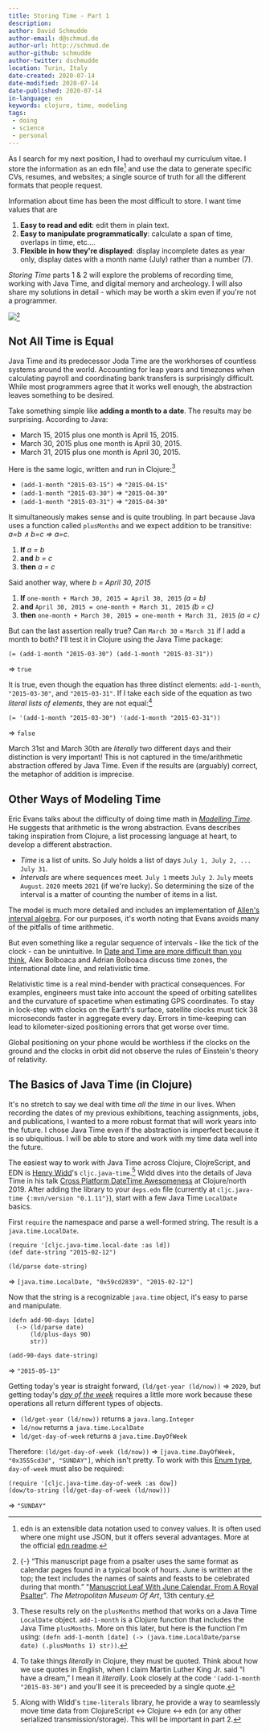 ```yaml
---
title: Storing Time - Part 1
description:
author: David Schmudde
author-email: d@schmud.de
author-url: http://schmud.de
author-github: schmudde
author-twitter: dschmudde
location: Turin, Italy
date-created: 2020-07-14
date-modified: 2020-07-14
date-published: 2020-07-14
in-language: en
keywords: clojure, time, modeling
tags:
 - doing
 - science
 - personal
---
```


As I search for my next position, I had to overhaul my curriculum vitae. I store the information as an edn file[^edn] and use the data to generate specific CVs, resumes, and websites; a single source of truth for all the different formats that people request.

[^edn]: edn is an extensible data notation used to convey values. It is often used where one might use JSON, but it offers several advantages. More at the official [edn readme](https://github.com/edn-format/edn).

Information about time has been the most difficult to store. I want time values that are

1. **Easy to read and edit**: edit them in plain text.
2. **Easy to manipulate programmatically**: calculate a span of time, overlaps in time, etc....
3. **Flexible in how they're displayed**: display incomplete dates as year only, display dates with a month name (July) rather than a number (7).

*Storing Time* parts 1 & 2 will explore the problems of recording time, working with Java Time, and digital memory and archeology. I will also share my solutions in detail - which may be worth a skim even if you're not a programmer.

![](/img/2020-07-15-storing-time/june-cal-royal-psalter-13th-cen.jpg)[^cal]

[^cal]: {-} &ldquo;This manuscript page from a psalter uses the same format as calendar pages found in a typical book of hours. June is written at the top; the text includes the names of saints and feasts to be celebrated during that month.&rdquo; "[Manuscript Leaf With June Calendar, From A Royal Psalter](https://www.metmuseum.org/art/collection/search/466372)". *The Metropolitan Museum Of Art*, 13th century.

## Not All Time is Equal

Java Time and its predecessor Joda Time are the workhorses of countless systems around the world. Accounting for leap years and timezones when calculating payroll and coordinating bank transfers is surprisingly difficult. While most programmers agree that it works well enough, the abstraction leaves something to be desired.

Take something simple like **adding a month to a date**. The results may be surprising. According to Java:

* March 15, 2015 plus one month is April 15, 2015.
* March 30, 2015 plus one month is April 30, 2015.
* March 31, 2015 plus one month is April 30, 2015.

Here is the same logic, written and run in Clojure:[^add-1-month]

[^add-1-month]: These results rely on the `plusMonths` method that works on a Java Time `LocalDate` object. `add-1-month` is a Clojure function that includes the Java Time `plusMonths`. More on this later, but here is the function I'm using: `(defn add-1-month [date] (-> (java.time.LocalDate/parse date) (.plusMonths 1) str))`.

* `(add-1-month "2015-03-15")` &rArr; `"2015-04-15"`
* `(add-1-month "2015-03-30")` &rArr; `"2015-04-30"`
* `(add-1-month "2015-03-31")` &rArr; `"2015-04-30"`

It simultaneously makes sense and is quite troubling. In part because Java uses a function called `plusMonths` and we expect addition to be transitive: <em>a=b &and; b=c &rArr; a=c</em>.

1. **If** <em>a = b</em>
2. **and** <em>b = c</em>
3. **then** <em>a = c</em>

Said another way, where <em>b = April 30, 2015</em>

1. **If** `one-month + March 30, 2015 = April 30, 2015` <em>(a = b)</em>
2. **and** `April 30, 2015 = one-month + March 31, 2015` <em>(b = c)</em>
3. **then** `one-month + March 30, 2015 = one-month + March 31, 2015` <em>(a = c)</em>

But can the last assertion really true? Can `March 30` = `March 31` if I add a month to both? I'll test it in Clojure using the Java Time package:

```
(= (add-1-month "2015-03-30") (add-1-month "2015-03-31"))
```

&rArr; `true`

It is true, even though the equation has three distinct elements: `add-1-month`, `"2015-03-30"`, and `"2015-03-31"`. If I take each side of the equation as two *literal lists of elements*, they are not equal:[^literal]

[^literal]: To take things *literally* in Clojure, they must be quoted. Think about how we use quotes in English, when I claim Martin Luther King Jr. said "I have a dream," I mean it *literally*. Look closely at the code `'(add-1-month "2015-03-30")` and you'll see it is preceeded by a single quote.

```
(= '(add-1-month "2015-03-30") '(add-1-month "2015-03-31"))
```

&rArr; `false`

March 31st and March 30th are *literally* two different days and their distinction is very important! This is not captured in the time/arithmetic abstraction offered by Java Time. Even if the results are (arguably) correct, the metaphor of addition is imprecise.

## Other Ways of Modeling Time

Eric Evans talks about the difficulty of doing time math in *[Modelling Time](https://www.youtube.com/watch?v=T29WzvaPNc8)*. He suggests that arithmetic is the wrong abstraction. Evans describes taking inspiration from Clojure, a list processing language at heart, to develop a different abstraction.

* *Time* is a list of units. So July holds a list of days `July 1, July 2, ... July 31`.
* *Intervals* are where sequences meet. `July 1` meets `July 2`. `July` meets `August`. `2020` meets `2021` (if we're lucky). So determining the size of the interval is a matter of counting the number of items in a list.

The model is much more detailed and includes an implementation of [Allen's interval algebra](https://en.wikipedia.org/wiki/Allen%27s_interval_algebra). For our purposes, it's worth noting that Evans avoids many of the pitfalls of time arithmetic.

But even something like a regular sequence of intervals - like the tick of the clock - can be unintuitive. In [Date and Time are more difficult than you think](https://mozaicworks.com/blog/date-and-time-are-more-difficult-than-you-think-with-alex-bolboaca-and-adrian-bolboaca/), Alex Bolboaca and Adrian Bolboaca discuss time zones, the international date line, and relativistic time.

Relativistic time is a real mind-bender with practical consequences. For examples, engineers must take into account the speed of orbiting satellites and the curvature of spacetime when estimating GPS coordinates. To stay in lock-step with clocks on the Earth's surface, satellite clocks must tick 38 microseconds faster in aggregate every day. Errors in time-keeping can lead to kilometer-sized positioning errors that get worse over time.

Global positioning on your phone would be worthless if the clocks on the ground and the clocks in orbit did not observe the rules of Einstein's theory of relativity.

## The Basics of Java Time (in Clojure)

It's no stretch to say we deal with time *all the time* in our lives. When recording the dates of my previous exhibitions, teaching assignments, jobs, and publications, I wanted to a more robust format that will work years into the future. I chose Java Time even if the abstraction is imperfect because it is so ubiquitious. I will be able to store and work with my time data well into the future.

The easiest way to work with Java Time across Clojure, ClojreScript, and EDN is [Henry Widd](http://widdindustries.com/)'s `cljc.java-time`.[^interop] Widd dives into the details of Java Time in his talk [Cross Platform DateTime Awesomeness](https://www.youtube.com/watch?v=UFuL-ZDoB2U) at Clojure/north 2019. After adding the library to your `deps.edn` file (currently at `cljc.java-time {:mvn/version "0.1.11"}`), start with a few Java Time `LocalDate` basics.

[^interop]: Along with Widd's `time-literals` library, he provide a way to seamlessly move time data from ClojureScript ↔ Clojure ↔ edn (or any other serialized transmission/storage). This will be important in part 2.

First `require` the namespace and parse a well-formed string. The result is a `java.time.LocalDate`.

```
(require '[cljc.java-time.local-date :as ld])
(def date-string "2015-02-12")

(ld/parse date-string)
```

&rArr; `[java.time.LocalDate, "0x59cd2839", "2015-02-12"]`

Now that the string is a recognizable `java.time` object, it's easy to parse and manipulate.

```
(defn add-90-days [date]
  (-> (ld/parse date)
      (ld/plus-days 90)
      str))

(add-90-days date-string)
```

&rArr; `"2015-05-13"`

Getting today's year is straight forward, `(ld/get-year (ld/now))` &rArr; `2020`, but getting today's *[day of the week](https://docs.oracle.com/javase/8/docs/api/java/time/DayOfWeek.html)* requires a little more work because these operations all return different types of objects.

* `(ld/get-year (ld/now))` returns a `java.lang.Integer`
* `ld/now` returns a `java.time.LocalDate`
* `ld/get-day-of-week` returns a `java.time.DayOfWeek`

Therefore: `(ld/get-day-of-week (ld/now))` &rArr; `[java.time.DayOfWeek, "0x3555cd3d", "SUNDAY"]`, which isn't pretty. To work with this [Enum type](https://docs.oracle.com/javase/tutorial/java/javaOO/enum.html), `day-of-week` must also be required:

```
(require '[cljc.java-time.day-of-week :as dow])
(dow/to-string (ld/get-day-of-week (ld/now)))
```

&rArr; `"SUNDAY"`
